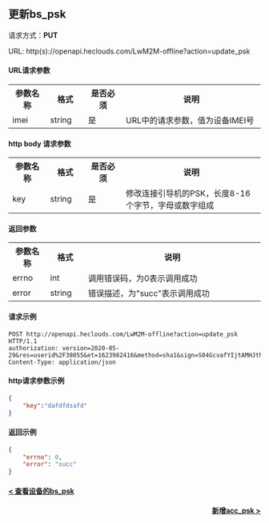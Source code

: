﻿更新bs_psk
---

请求方式：**PUT**

URL: http(s)://openapi.heclouds.com/LwM2M-offline?action=update_psk

#### URL请求参数

<table>
<tr><th width="15%">参数名称</th><th width="15%">格式</th><th width="15%">是否必须</th><th>说明</th></tr>
<tr><td>imei</td><td>string</td><td>是</td><td>URL中的请求参数，值为设备IMEI号</td></tr>
</table> 

#### http body 请求参数

<table>
<tr><th width="15%">参数名称</th><th width="15%">格式</th><th width="15%">是否必须</th><th>说明</th></tr>
<tr><td>key</td><td>string</td><td>是</td><td>修改连接引导机的PSK，长度8-16个字节，字母或数字组成</td></tr>
</table> 

#### 返回参数

<table>
<tr><th width="15%">参数名称</th><th width="15%">格式</th><th width="70%">说明</th></tr>
<tr><td>errno</td><td>int</td><td>调用错误码，为0表示调用成功</td></tr>
<tr><td>error</td><td> string</td><td>错误描述，为"succ"表示调用成功</td></tr>
</table>


#### 请求示例

```text
POST http://openapi.heclouds.com/LwM2M-offline?action=update_psk HTTP/1.1
authorization: version=2020-05-29&res=userid%2F38055&et=1623982416&method=sha1&sign=S04GcvafYIjtAMHJthkGPevbNwE%3D
Content-Type: application/json
```

#### http请求参数示例

```json
{
	"key":"dafdfdsafd" 
}
```

#### 返回示例

```json
{
	"errno": 0,
	"error": "succ"
}
```

#### [< 查看设备的bs_psk](/book/application-develop/list/23check-dev-bs_psk.md)
#### [<div style="text-align: right">新增acc_psk ></div>](/book/application-develop/list/25add-acc_psk.md)
